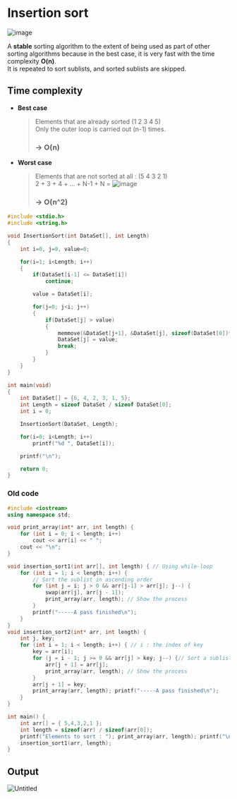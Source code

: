 # Insertion sort
![image](https://github.com/vacu9708/Algorithm/assets/67142421/c8505341-4292-4dab-bcc3-96d3d23af9b0)

A **stable** sorting algorithm to the extent of being used as part of other sorting algorithms because in the best case, it is very fast with the time complexity **O(n)**.<br>
It is repeated to sort sublists, and sorted sublists are skipped.<br>

## Time complexity
- **Best case**
  >Elements that are already sorted (1 2 3 4 5)<br>
  >Only the outer loop is carried out (n-1) times.<br>
  > ### -> O(n)
- **Worst case**
  >Elements that are not sorted at all : (5 4 3 2 1)<br>
  >2 + 3 + 4 + ... + N-1 + N = ![image](https://user-images.githubusercontent.com/67142421/149545993-042d9d32-351e-4220-99a2-2ea2d31a8d04.png) 
  >### -> O(n^2)

~~~c++
#include <stdio.h>
#include <string.h>

void InsertionSort(int DataSet[], int Length)
{
    int i=0, j=0, value=0;

    for(i=1; i<Length; i++)
    {
        if(DataSet[i-1] <= DataSet[i])
            continue;

        value = DataSet[i];

        for(j=0; j<i; j++)
        {
            if(DataSet[j] > value)
            {
                memmove(&DataSet[j+1], &DataSet[j], sizeof(DataSet[0])*(i-j));
                DataSet[j] = value;
                break;
            }
        }
    }
}

int main(void)
{
    int DataSet[] = {6, 4, 2, 3, 1, 5};
    int Length = sizeof DataSet / sizeof DataSet[0];
    int i = 0;

    InsertionSort(DataSet, Length);

    for(i=0; i<Length; i++)
        printf("%d ", DataSet[i]);

    printf("\n");

    return 0;
}
~~~

### Old code
~~~c++
#include <iostream>
using namespace std;

void print_array(int* arr, int length) {
	for (int i = 0; i < length; i++)
		cout << arr[i] << " ";
	cout << "\n";
}

void insertion_sort1(int arr[], int length) { // Using while-loop
	for (int i = 1; i < length; i++) {
		// Sort the sublist in ascending order
		for (int j = i; j > 0 && arr[j-1] > arr[j]; j--) {
			swap(arr[j], arr[j - 1]);
			print_array(arr, length); // Show the process
		}
		printf("-----A pass finished\n");
	}
}
void insertion_sort2(int* arr, int length) {
	int j, key;
	for (int i = 1; i < length; i++) { // i : the index of key
		key = arr[i];
		for (j = i - 1; j >= 0 && arr[j] > key; j--) {// Sort a sublist up to index i. The sublist up to index i - 1 has already been sorted.
			arr[j + 1] = arr[j];
			print_array(arr, length); // Show the process
		}
		arr[j + 1] = key;
		print_array(arr, length); printf("-----A pass finished\n");
	}
}

int main() {
	int arr[] = { 5,4,3,2,1 };
	int length = sizeof(arr) / sizeof(arr[0]);
	printf("Elements to sort : "); print_array(arr, length); printf("\n");
	insertion_sort1(arr, length);
}
~~~

## Output
![Untitled](https://user-images.githubusercontent.com/67142421/149538271-30537d3e-790f-44d9-bc1a-056e43916857.png)
